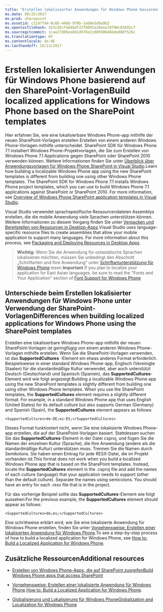 ```yaml
---
title: "Erstellen lokalisierter Anwendungen für Windows Phone basierend auf den SharePoint-Vorlagen"
ms.date: 09/25/2017
ms.prod: sharepoint
ms.assetid: c12d7fd4-8c6b-446b-970b-1eb0e5d0a9b2
ms.openlocfilehash: 423cd5cfe84bdf23f8991a28eea70f90c83b93cf
ms.sourcegitcommit: 1cae27d85ee691d976e2c085986466de088f526c
ms.translationtype: HT
ms.contentlocale: de-DE
ms.lasthandoff: 10/13/2017
---
```

# <a name="build-localized-applications-for-windows-phone-based-on-the-sharepoint-templates"></a><span data-ttu-id="731cd-102">Erstellen lokalisierter Anwendungen für Windows Phone basierend auf den SharePoint-Vorlagen</span><span class="sxs-lookup"><span data-stu-id="731cd-102">Build localized applications for Windows Phone based on the SharePoint templates</span></span>
<span data-ttu-id="731cd-p101">Hier erfahren Sie, wie eine lokalisierbare Windows Phone-app mithilfe der neuen SharePoint-Vorlagen erstellen Erstellen von einem anderen Windows Phone-Vorlagen mithilfe unterscheidet. SharePoint SDK für Windows Phone 7.1 installiert Windows Phone-Projektvorlagen, die Sie zum Erstellen von Windows Phone 7.1 Applications gegen SharePoint oder SharePoint 2010 verwenden können. Weitere Informationen finden Sie unter  [Überblick über Anwendungsvorlagen für Windows Phone SharePoint in Visual Studio](overview-of-windows-phone-sharepoint-application-templates-in-visual-studio.md).</span><span class="sxs-lookup"><span data-stu-id="731cd-p101">Learn how building a localizable Windows Phone app using the new SharePoint templates is different from building one using other Windows Phone templates. The SharePoint SDK for Windows Phone 7.1 installs Windows Phone project templates, which you can use to build Windows Phone 7.1 applications against SharePoint or SharePoint 2010. For more information, see  [Overview of Windows Phone SharePoint application templates in Visual Studio](overview-of-windows-phone-sharepoint-application-templates-in-visual-studio.md).</span></span> 
  
    
    

<span data-ttu-id="731cd-p102">Visual Studio verwendet sprachspezifische Ressourcendateien Assemblys erstellen, die die mobile Anwendung viele Sprachen unterstützen können. Weitere Informationen zu diesem Vorgang finden Sie unter  [Verpacken und Bereitstellen von Ressourcen in Desktop-Apps](http://msdn.microsoft.com/library/b224d7c0-35f8-4e82-a705-dd76795e8d16%28Office.15%29.aspx).</span><span class="sxs-lookup"><span data-stu-id="731cd-p102">Visual Studio uses language-specific resource files to create assemblies that allow your mobile application to support many languages. For more information about this process, see  [Packaging and Deploying Resources in Desktop Apps](http://msdn.microsoft.com/library/b224d7c0-35f8-4e82-a705-dd76795e8d16%28Office.15%29.aspx).</span></span>
> <span data-ttu-id="731cd-108">**Wichtig:** Wenn Sie die Anwendung für ostasiatische Sprachen lokalisieren möchten, müssen Sie unbedingt den Abschnitt „Schriftarten und Ihre Anwendung“ unter [Schriftartunterstützung für Windows Phone](http://msdn.microsoft.com/library/b0d855ad-3fd2-4872-9a88-7f5d0a270ff9%28Office.15%29.aspx) lesen.</span><span class="sxs-lookup"><span data-stu-id="731cd-108">**Important** If you plan to localize your application for East Asian languages, be sure to read the "Fonts and Your Application" section of  [Font Support for Windows Phone](http://msdn.microsoft.com/library/b0d855ad-3fd2-4872-9a88-7f5d0a270ff9%28Office.15%29.aspx)</span></span>
  
    
    


## <a name="differences-when-building-localized-applications-for-windows-phone-using-the-sharepoint-templates"></a><span data-ttu-id="731cd-109">Unterschiede beim Erstellen lokalisierter Anwendungen für Windows Phone unter Verwendung der SharePoint-Vorlagen</span><span class="sxs-lookup"><span data-stu-id="731cd-109">Differences when building localized applications for Windows Phone using the SharePoint templates</span></span>

<span data-ttu-id="731cd-p103">Erstellen eine lokalisierbare Windows Phone-app mithilfe der neuen SharePoint-Vorlagen ist geringfügig von einem anderen Windows Phone-Vorlagen mithilfe erstellen. Wenn Sie die SharePoint-Vorlagen verwenden, ist das **SupportedCultures** -Element ein etwas anderes Format erforderlich. Beispielsweise in einer standard Windows Phone-app, Englisch (Vereinigte Staaten) für die standardmäßige Kultur verwendet, aber auch unterstützt Deutsch (Deutschland) und Spanisch (Spanien), das **SupportedCultures**-Element wird wie folgt angezeigt:</span><span class="sxs-lookup"><span data-stu-id="731cd-p103">Building a localizable Windows Phone app using the new SharePoint templates is slightly different from building one using other Windows Phone templates. When you use the SharePoint templates, the **SupportedCultures** element requires a slightly different format. For example, in a standard Windows Phone app that uses English (United States) for its default culture but also supports German (Germany) and Spanish (Spain), the **SupportedCultures** element appears as follows:</span></span>
  
    
    
 `<SupportedCultures>de-DE;es-ES;</SupportedCultures>`
  
    
    
<span data-ttu-id="731cd-p104">Dieses Format funktioniert nicht, wenn Sie eine lokalisierte Windows Phone-app erstellen, die auf der SharePoint-Vorlagen basiert. Stattdessen suchen Sie das **SupportedCultures**-Element in der Datei csproj, und fügen Sie die Namen der einzelnen Kultur (Sprache), die Ihre Anwendung (andere als die standardmäßige Kultur) unterstützen muss. Trennen Sie die Namen durch Semikolons. Sie haben einen Eintrag für jede RESX-Datei, die im Projekt vorhanden ist.</span><span class="sxs-lookup"><span data-stu-id="731cd-p104">This format does not work when you build a localized Windows Phone app that is based on the SharePoint templates. Instead, locate the **SupportedCultures** element in the .csproj file and add the names of each culture (language) that your application needs to support (other than the default culture). Separate the names using semicolons. You should have an entry for each .resx file that is in the project.</span></span>
  
    
    
<span data-ttu-id="731cd-117">Für das vorherige Beispiel sollte das **SupportedCultures**-Element wie folgt aussehen:</span><span class="sxs-lookup"><span data-stu-id="731cd-117">For the previous example, the **SupportedCultures** element should appear as follows:</span></span>
  
    
    
 `<SupportedCultures>de;es;</SupportedCultures>`
  
    
    
<span data-ttu-id="731cd-118">Eine schrittweise erklärt wird, wie Sie eine lokalisierte Anwendung für Windows Phone erstellen, finden Sie unter  [Vorgehensweise: Erstellen einer lokalisierten Anwendung für Windows Phone](http://msdn.microsoft.com/library/9306a6ed-6efb-4f32-b850-d2e508431eeb%28Office.15%29.aspx).</span><span class="sxs-lookup"><span data-stu-id="731cd-118">To see a step-by-step process of how to build a localized application for Windows Phone, see  [How to: Build a Localized Application for Windows Phone](http://msdn.microsoft.com/library/9306a6ed-6efb-4f32-b850-d2e508431eeb%28Office.15%29.aspx).</span></span>
  
    
    

## <a name="additional-resources"></a><span data-ttu-id="731cd-119">Zusätzliche Ressourcen</span><span class="sxs-lookup"><span data-stu-id="731cd-119">Additional resources</span></span>
<span data-ttu-id="731cd-120"><a name="bk_addresources"> </a></span><span class="sxs-lookup"><span data-stu-id="731cd-120"></span></span>


-  [<span data-ttu-id="731cd-121">Erstellen von Windows Phone-Apps, die auf SharePoint zugreifen</span><span class="sxs-lookup"><span data-stu-id="731cd-121">Build Windows Phone apps that access SharePoint</span></span>](build-windows-phone-apps-that-access-sharepoint.md)
    
  
-  <span data-ttu-id="731cd-122">[Vorgehensweise: Erstellen einer lokalisierte Anwendung für Windows Phone](http://msdn.microsoft.com/library/9306a6ed-6efb-4f32-b850-d2e508431eeb%28Office.15%29.aspx).</span><span class="sxs-lookup"><span data-stu-id="731cd-122">[How to: Build a Localized Application for Windows Phone](http://msdn.microsoft.com/library/9306a6ed-6efb-4f32-b850-d2e508431eeb%28Office.15%29.aspx).</span></span>
    
  
-  [<span data-ttu-id="731cd-123">Globalisierung und Lokalisierung für Windows Phone</span><span class="sxs-lookup"><span data-stu-id="731cd-123">Globalization and Localization for Windows Phone</span></span>](http://msdn.microsoft.com/library/e82118a4-6247-4d75-a16f-749677349be4%28Office.15%29.aspx)
    
  

  
    
    

